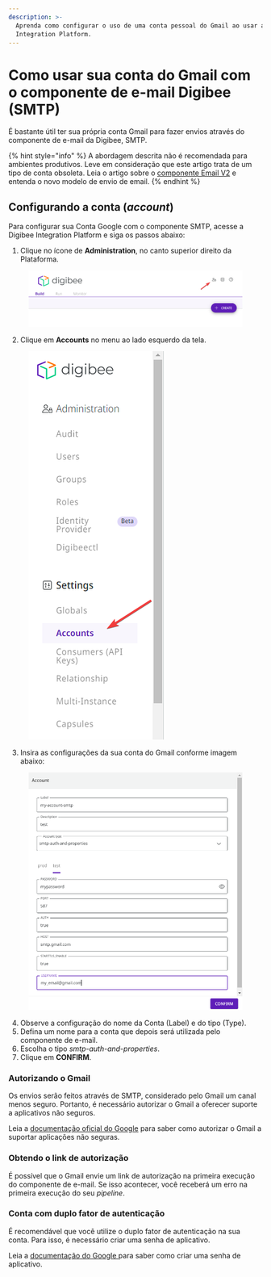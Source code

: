 ```yaml
---
description: >-
  Aprenda como configurar o uso de uma conta pessoal do Gmail ao usar a Digibee
  Integration Platform.
---
```


# Como usar sua conta do Gmail com o componente de e-mail Digibee (SMTP)

É bastante útil ter sua própria conta Gmail para fazer envios através do componente de e-mail da Digibee, SMTP.

{% hint style="info" %}
A abordagem descrita não é recomendada para ambientes produtivos. Leve em consideração que este artigo trata de um tipo de conta obsoleta. Leia o artigo sobre o [componente Email V2](https://docs.digibee.com/documentation/v/pt-br/components/web-protocols/email-v2) e entenda o novo modelo de envio de email.
{% endhint %}

## Configurando a conta (_account_) <a href="#h_fc54f2134b" id="h_fc54f2134b"></a>

Para configurar sua Conta Google com o componente SMTP, acesse a Digibee Integration Platform e siga os passos abaixo:

1. Clique no ícone de **Administration**, no canto superior direito da Plataforma.

<figure><img src="../.gitbook/assets/Administration screen shot.png" alt=""><figcaption></figcaption></figure>

2. Clique em **Accounts** no menu ao lado esquerdo da tela.

<figure><img src="../.gitbook/assets/Accounts Acreen.png" alt=""><figcaption></figcaption></figure>

3. Insira as configurações da sua conta do Gmail conforme imagem abaixo:

<figure><img src="../.gitbook/assets/accounts.png" alt=""><figcaption></figcaption></figure>

4. Observe a configuração do nome da Conta (Label) e do tipo (Type).
5. Defina um nome para a conta que depois será utilizada pelo componente de e-mail.
6. Escolha o tipo _smtp-auth-and-properties_.
7. Clique em **CONFIRM**.

### Autorizando o Gmail <a href="#h_74cf14b45a" id="h_74cf14b45a"></a>

Os envios serão feitos através de SMTP, considerado pelo Gmail um canal menos seguro. Portanto, é necessário autorizar o Gmail a oferecer suporte a aplicativos não seguros.

Leia a [documentação oficial do Google](https://support.google.com/accounts/answer/6010255?hl=pt-BR) para saber como autorizar o Gmail a suportar aplicações não seguras.

### Obtendo o link de autorização <a href="#h_a08765b7d7" id="h_a08765b7d7"></a>

É possível que o Gmail envie um link de autorização na primeira execução do componente de e-mail. Se isso acontecer, você receberá um erro na primeira execução do seu _pipeline_.

### Conta com duplo fator de autenticação <a href="#h_2100257aae" id="h_2100257aae"></a>

É recomendável que você utilize o duplo fator de autenticação na sua conta. Para isso, é necessário criar uma senha de aplicativo.

Leia a [documentação do Google ](https://support.google.com/accounts/answer/185833?hl=pt-BR)para saber como criar uma senha de aplicativo.
